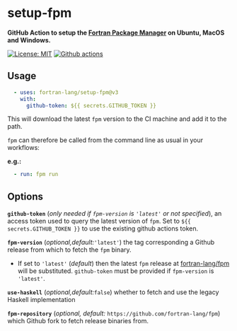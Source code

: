 # setup-fpm

__GitHub Action to setup the [Fortran Package Manager](https://github.com/fortran-lang/fpm) on Ubuntu, MacOS and Windows.__

[![License: MIT](https://img.shields.io/badge/License-MIT-blue.svg)](https://opensource.org/licenses/MIT)
[![Github actions](https://github.com/fortran-lang/setup-fpm/workflows/.github/workflows/test-workflow.yml/badge.svg?event=push)](https://github.com/fortran-lang/setup-fpm/actions)


## Usage

```yaml
  - uses: fortran-lang/setup-fpm@v3
    with:
      github-token: ${{ secrets.GITHUB_TOKEN }}
```

This will download the latest `fpm` version to the CI machine and add it to the path.

`fpm` can therefore be called from the command line as usual in your workflows:

__e.g.:__
```yaml
  - run: fpm run
```

## Options

__`github-token`__ (*only needed if `fpm-version` is `'latest'` or not specified*), an access token used to query the latest version of `fpm`. Set to `${{ secrets.GITHUB_TOKEN }}` to use the existing github actions token.

__`fpm-version`__ (*optional,default:*`'latest'`) the tag corresponding a Github release from which to fetch the `fpm` binary.
  - If set to `'latest'` (_default_) then the latest `fpm` release at [fortran-lang/fpm](https://github.com/fortran-lang/fpm/releases/latest) will be substituted. `github-token` must be provided if `fpm-version` is `'latest'`.

__`use-haskell`__ (*optional,default:*`false`) whether to fetch and use the legacy Haskell implementation

__`fpm-repository`__ (*optional, default:* `https://github.com/fortran-lang/fpm`) which Github fork to fetch release binaries from.
